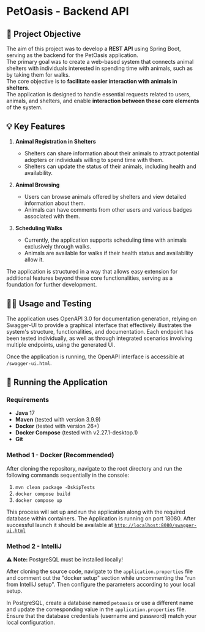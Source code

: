 # PetOasis - Backend API

## 🎯 Project Objective

The aim of this project was to develop a **REST API** using Spring Boot, serving as the backend for the PetOasis application.  
The primary goal was to create a web-based system that connects animal shelters with individuals interested in spending time with animals, such as by taking them for walks.  
The core objective is to **facilitate easier interaction with animals in shelters**.  
The application is designed to handle essential requests related to users, animals, and shelters, and enable **interaction between these core elements** of the system.

## 💡 Key Features

1. **Animal Registration in Shelters**
    - Shelters can share information about their animals to attract potential adopters or individuals willing to spend time with them.
    - Shelters can update the status of their animals, including health and availability.
    
2. **Animal Browsing**
    - Users can browse animals offered by shelters and view detailed information about them.
    - Animals can have comments from other users and various badges associated with them.
    
3. **Scheduling Walks**
    - Currently, the application supports scheduling time with animals exclusively through walks.
    - Animals are available for walks if their health status and availability allow it.

The application is structured in a way that allows easy extension for additional features beyond these core functionalities, serving as a foundation for further development.

## 🧑‍💻 Usage and Testing

The application uses OpenAPI 3.0 for documentation generation, relying on Swagger-UI to provide a graphical interface that effectively illustrates the system's structure, functionalities, and documentation. Each endpoint has been tested individually, as well as through integrated scenarios involving multiple endpoints, using the generated UI.

Once the application is running, the OpenAPI interface is accessible at `/swagger-ui.html`.

## 🚀 Running the Application

### Requirements

- **Java** 17 
- **Maven** (tested with version 3.9.9)
- **Docker** (tested with version 26+)
- **Docker Compose** (tested with v2.27.1-desktop.1)
- **Git**

### Method 1 - Docker (Recommended)

After cloning the repository, navigate to the root directory and run the following commands sequentially in the console:

1. `mvn clean package -DskipTests`
2. `docker compose build`
3. `docker compose up`

This process will set up and run the application along with the required database within containers.
The Application is running on port 18080. 
After successful launch it should be available at [`http://localhost:8080/swagger-ui.html`](http://localhost:8080/swagger-ui.html)

### Method 2 - IntelliJ

⚠️ **Note:** PostgreSQL must be installed locally!

After cloning the source code, navigate to the `application.properties` file and comment out the "docker setup" section while uncommenting the "run from IntelliJ setup". Then configure the parameters according to your local setup.

In PostgreSQL, create a database named `petoasis` or use a different name and update the corresponding value in the `application.properties` file. Ensure that the database credentials (username and password) match your local configuration.
